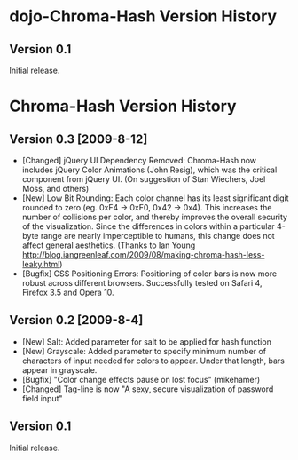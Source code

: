 dojo-Chroma-Hash Version History
===========================

## Version 0.1

Initial release.


Chroma-Hash Version History
===========================

## Version 0.3 [2009-8-12]

- [Changed] jQuery UI Dependency Removed: Chroma-Hash now includes jQuery Color Animations (John Resig), which was the critical component from jQuery UI. (On suggestion of Stan Wiechers, Joel Moss, and others)
- [New] Low Bit Rounding: Each color channel has its least significant digit rounded to zero (eg. 0xF4 -> 0xF0, 0x42 -> 0x4). This increases the number of collisions per color, and thereby improves the overall security of the visualization. Since the differences in colors within a particular 4-byte range are nearly imperceptible to humans, this change does not affect general aesthetics. (Thanks to 
Ian Young http://blog.iangreenleaf.com/2009/08/making-chroma-hash-less-leaky.html)
- [Bugfix] CSS Positioning Errors: Positioning of color bars is now more robust across different browsers. Successfully tested on Safari 4, Firefox 3.5 and Opera 10.

## Version 0.2 [2009-8-4]

- [New] Salt: Added parameter for salt to be applied for hash function
- [New] Grayscale: Added parameter to specify minimum number of characters of input needed for colors to appear. Under that length, bars appear in grayscale.
- [Bugfix] "Color change effects pause on lost focus" (mikehamer)
- [Changed] Tag-line is now "A sexy, secure visualization of password field input"

## Version 0.1

Initial release.
